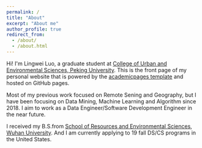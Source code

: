 ```yaml
---
permalink: /
title: "About"
excerpt: "About me"
author_profile: true
redirect_from: 
  - /about/
  - /about.html
---
```


Hi! I'm Lingwei Luo, a graduate student at [College of Urban and Environmental Sciences, Peking University](http://www.ues.pku.edu.cn/). This is the front page of my personal website that is powered by the [academicpages template](https://github.com/Luolingwei/Luolingwei.github.io) and hosted on GitHub pages.

Most of my previous work focused on Remote Sening and Geography, but I have been focusing on Data Mining, Machine Learning and Algorithm since 2018. I aim to work as a Data Engineer/Software Development Engineer in the near future.

I received my B.S.from [School of Resources and Environmental Sciences, Wuhan University](http://sres.whu.edu.cn/). And I am currently applying to 19 fall DS/CS programs in the United States.